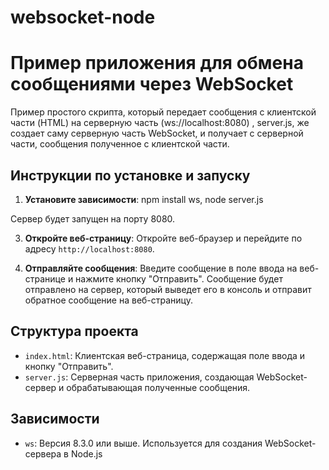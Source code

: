# websocket-node
# Пример приложения для обмена сообщениями через WebSocket

Пример простого скрипта, который передает сообщения с клиентской части (HTML) на серверную часть (ws://localhost:8080) , server.js, же создает саму серверную часть WebSocket, и получает с серверной части, сообщения полученное с клиентской части.

## Инструкции по установке и запуску

1. **Установите зависимости**:
npm install ws, node server.js

Сервер будет запущен на порту 8080.

3. **Откройте веб-страницу**:
Откройте веб-браузер и перейдите по адресу `http://localhost:8080`.

4. **Отправляйте сообщения**:
Введите сообщение в поле ввода на веб-странице и нажмите кнопку "Отправить". Сообщение будет отправлено на сервер, который выведет его в консоль и отправит обратное сообщение на веб-страницу.

## Структура проекта

- `index.html`: Клиентская веб-страница, содержащая поле ввода и кнопку "Отправить".
- `server.js`: Серверная часть приложения, создающая WebSocket-сервер и обрабатывающая полученные сообщения.

## Зависимости

- `ws`: Версия 8.3.0 или выше. Используется для создания WebSocket-сервера в Node.js

